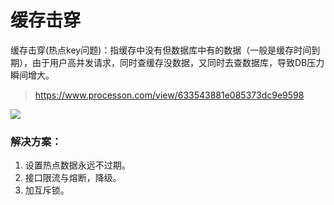 # 缓存击穿

缓存击穿(热点key问题)：指缓存中没有但数据库中有的数据（一般是缓存时间到期），由于用户高并发请求，同时查缓存没数据，又同时去查数据库，导致DB压力瞬间增大。

> https://www.processon.com/view/633543881e085373dc9e9598

![](images/redis-缓存击穿.png)

### 解决方案：

1. 设置热点数据永远不过期。
2. 接口限流与熔断，降级。
3. 加互斥锁。
